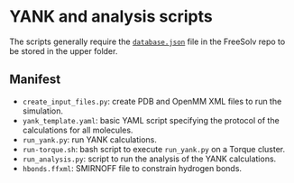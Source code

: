 # YANK and analysis scripts
The scripts generally require the [`database.json`](https://github.com/MobleyLab/FreeSolv/blob/master/database.json)
file in the FreeSolv repo to be stored in the upper folder.

## Manifest
* `create_input_files.py`: create PDB and OpenMM XML files to run the simulation.
* `yank_template.yaml`: basic YAML script specifying the protocol of the calculations for all molecules.
* `run_yank.py`: run YANK calculations.
* `run-torque.sh`: bash script to execute `run_yank.py` on a Torque cluster.
* `run_analysis.py`: script to run the analysis of the YANK calculations.
* `hbonds.ffxml`: SMIRNOFF file to constrain hydrogen bonds.
